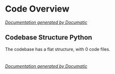 # Code Overview

[_Documentation generated by Documatic_](https://www.documatic.com)

<!---Documatic-section-Codebase Structure Python-start--->
## Codebase Structure Python

The codebase has a flat structure, with 0 code files.

# #
<!---Documatic-section-Codebase Structure Python-end--->

[_Documentation generated by Documatic_](https://www.documatic.com)